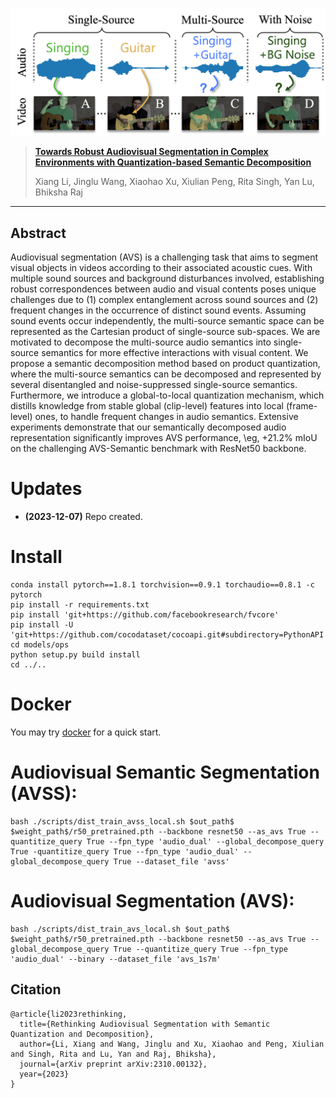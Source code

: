<p align="center"><img src="teaser.png" width="700"/></p>

> [**Towards Robust Audiovisual Segmentation in Complex Environments with Quantization-based Semantic Decomposition**](https://arxiv.org/pdf/2310.00132.pdf)
>
> Xiang Li, Jinglu Wang, Xiaohao Xu, Xiulian Peng, Rita Singh, Yan Lu, Bhiksha Raj
---

## Abstract

Audiovisual segmentation (AVS) is a challenging task that aims to segment visual objects in videos according to their associated acoustic cues. 
With multiple sound sources and background disturbances involved, establishing robust correspondences between audio and visual contents poses unique challenges due to (1) complex entanglement across sound sources and (2) frequent changes in the occurrence of distinct sound events. 
Assuming sound events occur independently, the multi-source semantic space can be represented as the Cartesian product of single-source sub-spaces.
We are motivated to decompose the multi-source audio semantics into single-source semantics for more effective interactions with visual content.
We propose a semantic decomposition method based on product quantization, where the multi-source semantics can be decomposed and represented by several disentangled and noise-suppressed single-source semantics. 
Furthermore, we introduce a global-to-local quantization mechanism, which distills knowledge from stable global (clip-level) features into local (frame-level) ones, to handle frequent changes in audio semantics.
Extensive experiments demonstrate that our semantically decomposed audio representation significantly improves AVS performance, \eg, +21.2\% mIoU on the challenging AVS-Semantic benchmark with ResNet50 backbone.

# Updates
- **(2023-12-07)** Repo created.

# Install
```
conda install pytorch==1.8.1 torchvision==0.9.1 torchaudio==0.8.1 -c pytorch
pip install -r requirements.txt 
pip install 'git+https://github.com/facebookresearch/fvcore' 
pip install -U 'git+https://github.com/cocodataset/cocoapi.git#subdirectory=PythonAPI'
cd models/ops
python setup.py build install
cd ../..
```

# Docker
You may try [docker](https://hub.docker.com/r/ang9867/refer) for a quick start.

# Audiovisual Semantic Segmentation (AVSS):
```
bash ./scripts/dist_train_avss_local.sh $out_path$ $weight_path$/r50_pretrained.pth --backbone resnet50 --as_avs True --quantitize_query True --fpn_type 'audio_dual' --global_decompose_query True -quantitize_query True --fpn_type 'audio_dual' --global_decompose_query True --dataset_file 'avss'
```

# Audiovisual Segmentation (AVS):
```
bash ./scripts/dist_train_avs_local.sh $out_path$ $weight_path$/r50_pretrained.pth --backbone resnet50 --as_avs True --global_decompose_query True --quantitize_query True --fpn_type 'audio_dual' --binary --dataset_file 'avs_1s7m'
```

## Citation

```
@article{li2023rethinking,
  title={Rethinking Audiovisual Segmentation with Semantic Quantization and Decomposition},
  author={Li, Xiang and Wang, Jinglu and Xu, Xiaohao and Peng, Xiulian and Singh, Rita and Lu, Yan and Raj, Bhiksha},
  journal={arXiv preprint arXiv:2310.00132},
  year={2023}
}
```
